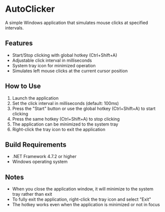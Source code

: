 # AutoClicker

A simple Windows application that simulates mouse clicks at specified intervals.

## Features

- Start/Stop clicking with global hotkey (Ctrl+Shift+A)
- Adjustable click interval in milliseconds
- System tray icon for minimized operation
- Simulates left mouse clicks at the current cursor position

## How to Use

1. Launch the application
2. Set the click interval in milliseconds (default: 100ms)
3. Press the "Start" button or use the global hotkey (Ctrl+Shift+A) to start clicking
4. Press the same hotkey (Ctrl+Shift+A) to stop clicking
5. The application can be minimized to the system tray
6. Right-click the tray icon to exit the application

## Build Requirements

- .NET Framework 4.7.2 or higher
- Windows operating system

## Notes

- When you close the application window, it will minimize to the system tray rather than exit
- To fully exit the application, right-click the tray icon and select "Exit"
- The hotkey works even when the application is minimized or not in focus 